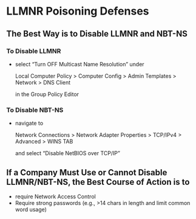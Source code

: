# LLMNR Poisoning Defenses

## The Best Way is to Disable LLMNR and NBT-NS

### To Disable LLMNR

* select “Turn OFF Multicast Name Resolution” under

  Local Computer Policy &gt; Computer Config &gt; Admin Templates &gt; Network &gt; DNS Client 

  in the Group Policy Editor

### To Disable NBT-NS

* navigate to

  Network Connections &gt; Network Adapter Properties &gt; TCP/IPv4 &gt; Advanced &gt; WINS TAB

  and select “Disable NetBIOS over TCP/IP”

## If a Company Must Use or Cannot Disable LLMNR/NBT-NS, the Best Course of Action is to

* require Network Access Control
* Require strong passwords \(e.g., &gt;14 chars in length and limit common word usage\)

